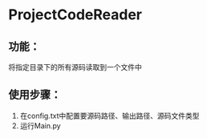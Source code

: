 # ProjectCodeReader
## 功能：
将指定目录下的所有源码读取到一个文件中

## 使用步骤：
1. 在config.txt中配置要源码路径、输出路径、源码文件类型
1. 运行Main.py

